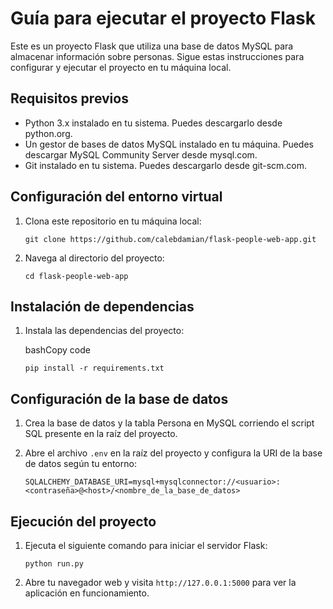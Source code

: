 Guía para ejecutar el proyecto Flask
====================================

Este es un proyecto Flask que utiliza una base de datos MySQL para almacenar información sobre personas. Sigue estas instrucciones para configurar y ejecutar el proyecto en tu máquina local.

Requisitos previos
------------------

-   Python 3.x instalado en tu sistema. Puedes descargarlo desde python.org.
-   Un gestor de bases de datos MySQL instalado en tu máquina. Puedes descargar MySQL Community Server desde mysql.com.
-   Git instalado en tu sistema. Puedes descargarlo desde git-scm.com.

Configuración del entorno virtual
---------------------------------

1.  Clona este repositorio en tu máquina local:

    `git clone https://github.com/calebdamian/flask-people-web-app.git`

2.  Navega al directorio del proyecto:

 
    `cd flask-people-web-app`


Instalación de dependencias
---------------------------

1.  Instala las dependencias del proyecto:

    bashCopy code

    `pip install -r requirements.txt`

Configuración de la base de datos
---------------------------------

1. Crea la base de datos y la tabla Persona en MySQL corriendo el script SQL presente en la raíz del proyecto.  



2. Abre el archivo `.env` en la raíz del proyecto y configura la URI de la base de datos según tu entorno:

    `SQLALCHEMY_DATABASE_URI=mysql+mysqlconnector://<usuario>:<contraseña>@<host>/<nombre_de_la_base_de_datos>`

Ejecución del proyecto
----------------------

1.  Ejecuta el siguiente comando para iniciar el servidor Flask:


    `python run.py`

2.  Abre tu navegador web y visita `http://127.0.0.1:5000` para ver la aplicación en funcionamiento.
